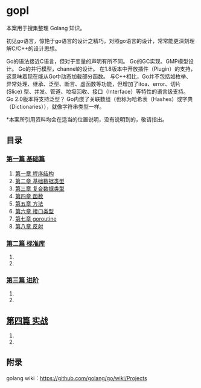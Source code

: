 # gopl
本案用于搜集整理 Golang 知识。

初见go语言，惊艳于go语言的设计之精巧，对照go语言的设计，常常能更深刻理解C/C++的设计思想。

Go的语法接近C语言，但对于变量的声明有所不同。
Go的GC实现、GMP模型设计。
Go的并行模型，channel的设计。
在1.8版本中开放插件（Plugin）的支持，这意味着现在能从Go中动态加载部分函数。
与C++相比，Go并不包括如枚举、异常处理、继承、泛型、断言、虚函数等功能，但增加了itoa、error、切片(Slice) 型、并发、管道、垃圾回收、接口（Interface）等特性的语言级支持。
Go 2.0版本将支持泛型？
Go内嵌了关联数组（也称为哈希表（Hashes）或字典（Dictionaries）），就像字符串类型一样。

*本案所引用资料均会在适当的位置说明，没有说明到的，敬请指出。

## 目录
### [第一篇 基础篇](basic/README.md)
1. [第一章 程序结构](basic/cpt1-destruct.md)
2. [第二章 基础数据类型](basic/cpt2-valuetype.md)
3. [第三章 复合数据类型](basic/cpt3-composetype.md)
4. [第四章 函数](basic/cpt4-function.md)
5. [第五章 方法](basic/cpt5-method.md)
6. [第六章 接口类型](basic/cpt6-interface.md)
7. [第七章 goroutine](basic/cpt7-goroutine.md)
8. [第八章 反射](basic/cpt8-reflect.md)

### [第二篇 标准库](standard/README.md)
1. []()
2. []()

### [第三篇 进阶](advanced/README.md)
1. []()
2. []()

## [第四篇 实战](practice/README.md)
1. []()
2. []()

## 附录
golang wiki：https://github.com/golang/go/wiki/Projects